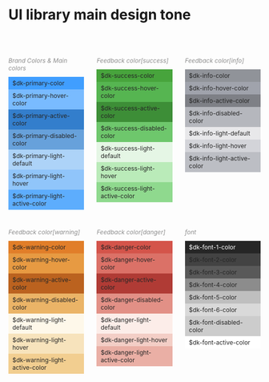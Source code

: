 # UI library main design tone

 <div class='body_UI_ku'>
  <div class="body_UI_ku_list">
    <h6>Brand Colors & Main colors</h6>
    <div style='background:#409eff;'>
      $dk-primary-color
    </div>
    <div style='background:#79bbff;'>
      $dk-primary-hover-color
    </div>
    <div style='background:#337ecc;'>
      $dk-primary-active-color
    </div>
    <div style='background:#67a1db;'>
      $dk-primary-disabled-color
    </div>
    <div style='background:#add3f8;'>
      $dk-primary-light-default
    </div>
    <div style='background:#90c5fa;'>
      $dk-primary-light-hover
    </div>
    <div style='background:#5dadfd;'>
      $dk-primary-light-active-color
    </div>
  </div>
  <div class="body_UI_ku_list">
    <h6>Feedback color[success]</h6>
    <div style='background:#47A43C;'>
      $dk-success-color
    </div>
    <div style='background:#56B551;'>
      $dk-success-hover-color
    </div>
     <div style='background:#3D8E37;'>
      $dk-success-active-color
    </div>
    <div style='background:#6EC76C;'>
      $dk-success-disabled-color
    </div>
    <div style='background:#E5F6E5;'>
      $dk-success-light-default
    </div>
    <div style='background:#BAEBB9;'>
      $dk-success-light-hover
    </div>
    <div style='background:#8FD98E;'>
      $dk-success-light-active-color
    </div>
  </div>
  <div class="body_UI_ku_list">
    <h6>Feedback color[info]</h6>
    <div style='background:#909399;'>
      $dk-info-color
    </div>
    <div style='background:#A0A3AC;'>
      $dk-info-hover-color
    </div>
     <div style='background:#7E8086;'>
      $dk-info-active-color
    </div>
    <div style='background:#B5B7BD;'>
      $dk-info-disabled-color
    </div>
    <div style='background:#E8E8EA;'>
      $dk-info-light-default
    </div>
    <div style='background:#D3D4D9;'>
      $dk-info-light-hover
    </div>
    <div style='background:#BCBEC4;'>
      $dk-info-light-active-color
    </div>
  </div>
  <div class="body_UI_ku_list">
    <h6>Feedback color[warning]</h6>
    <div style='background:#E17E29;'>
      $dk-warning-color
    </div>
    <div style='background:#E79A42;'>
      $dk-warning-hover-color
    </div>
     <div style='background:#BB621F;'>
      $dk-warning-active-color
    </div>
    <div style='background:#EBB467;'>
      $dk-warning-disabled-color
    </div>
    <div style='background:#FEF8EA;'>
      $dk-warning-light-default
    </div>
    <div style='background:#F7E3BC;'>
      $dk-warning-light-hover
    </div>
    <div style='background:#F2CE90;'>
      $dk-warning-light-active-color
    </div>
  </div>
  <div class="body_UI_ku_list">
    <h6>Feedback color[danger]</h6>
    <div style='background:#D4544A;'>
      $dk-danger-color
    </div>
    <div style='background:#DB7167;'>
      $dk-danger-hover-color
    </div>
     <div style='background:#B03B35;'>
      $dk-danger-active-color
    </div>
    <div style='background:#E29086;'>
      $dk-danger-disabled-color
    </div>
    <div style='background:#FCEDE9;'>
      $dk-danger-light-default
    </div>
    <div style='background:#F3CEC6;'>
      $dk-danger-light-hover
    </div>
    <div style='background:#EAAFA5;'>
      $dk-danger-light-active-color
    </div>
  </div>
  <div class="body_UI_ku_list">
    <h6>font</h6>
    <div style='background:#262626;color:#fff;'>
      $dk-font-1-color
    </div>
    <div style='background:#434343;'>
      $dk-font-2-color
    </div>
     <div style='background:#595959;'>
      $dk-font-3-color
    </div>
    <div style='background:#8C8C8C;'>
      $dk-font-4-color
    </div>
    <div style='background:#BFBFBF;'>
      $dk-font-5-color
    </div>
    <div style='background:#D9D9D9;'>
      $dk-font-6-color
    </div>
    <div style='background:#CCCCCC;'>
      $dk-font-disabled-color
    </div>
    <div style='background:#ffffff;'>
      $dk-font-active-color
    </div>
  </div>
</div>


<style>
.body_UI_ku{
  width:100%;
  margin-top:50px;
  display: flex;
  flex-direction: row;
  flex-wrap: wrap;
  justify-content: space-between;
}
.body_UI_ku h6{
  margin-bottom:10px;
  color:#8C8C8C;
}
.body_UI_ku div{
  font-size:12px;
}
.body_UI_ku .body_UI_ku_list{
  width:30%;
  margin-bottom:20px;
  color:#262626;
}
.body_UI_ku .body_UI_ku_list div{
  padding:5px 8px;
  box-sizing: border-box;
}
</style>